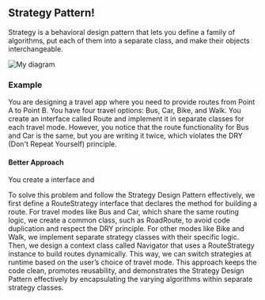 ## Strategy Pattern!

Strategy is a behavioral design pattern that lets you define a family of algorithms, put each of them into a separate class, and make their objects interchangeable.


![My diagram](https://refactoring.guru/images/patterns/diagrams/strategy/structure-2x.png?id=5bd791857c3bab419bcf4fa86877439d "Diagram Title")

### Example

You are designing a travel app where you need to provide routes from Point A to Point B. You have four travel options: Bus, Car, Bike, and Walk. You create an interface called Route and implement it in separate classes for each travel mode. However, you notice that the route functionality for Bus and Car is the same, but you are writing it twice, which violates the DRY (Don't Repeat Yourself) principle.

#### Better Approach

You create a interface and 

To solve this problem and follow the Strategy Design Pattern effectively, we first define a RouteStrategy interface that declares the method for building a route. For travel modes like Bus and Car, which share the same routing logic, we create a common class, such as RoadRoute, to avoid code duplication and respect the DRY principle. For other modes like Bike and Walk, we implement separate strategy classes with their specific logic. Then, we design a context class called Navigator that uses a RouteStrategy instance to build routes dynamically. This way, we can switch strategies at runtime based on the user’s choice of travel mode. This approach keeps the code clean, promotes reusability, and demonstrates the Strategy Design Pattern effectively by encapsulating the varying algorithms within separate strategy classes.


